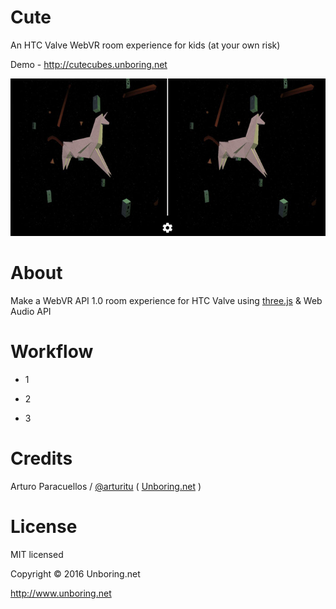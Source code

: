 # Cute
An HTC Valve WebVR room experience for kids (at your own risk)

Demo - http://cutecubes.unboring.net


[![Cute cubes for HTC Vive](/assets/share.jpg)](http://cutecubes.unboring.net)
# About

Make a WebVR API 1.0 room experience for HTC Valve using [three.js](http://www.threejs.org) & Web Audio API

# Workflow

- 1

- 2

- 3

# Credits

Arturo Paracuellos / [@arturitu](http://twitter.com/arturitu) ( [Unboring.net](http://www.unboring.net) )

License
=======

MIT licensed

Copyright © 2016 Unboring.net

http://www.unboring.net
